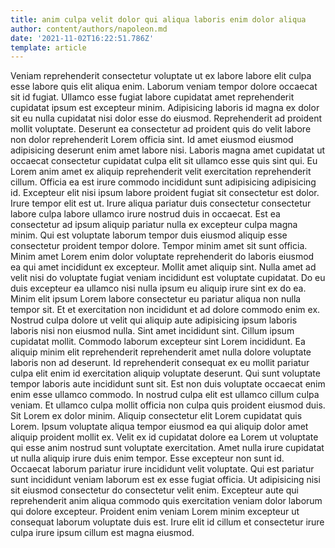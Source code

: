 ```yaml
---
title: anim culpa velit dolor qui aliqua laboris enim dolor aliqua
author: content/authors/napoleon.md
date: '2021-11-02T16:22:51.786Z'
template: article
---
```


Veniam reprehenderit consectetur voluptate ut ex labore labore elit culpa esse labore quis elit aliqua enim. Laborum veniam tempor dolore occaecat sit id fugiat. Ullamco esse fugiat labore cupidatat amet reprehenderit cupidatat ipsum est excepteur minim. Adipisicing laboris id magna ex dolor sit eu nulla cupidatat nisi dolor esse do eiusmod.
Reprehenderit ad proident mollit voluptate. Deserunt ea consectetur ad proident quis do velit labore non dolor reprehenderit Lorem officia sint. Id amet eiusmod eiusmod adipisicing deserunt enim amet labore nisi. Laboris magna amet cupidatat ut occaecat consectetur cupidatat culpa elit sit ullamco esse quis sint qui. Eu Lorem anim amet ex aliquip reprehenderit velit exercitation reprehenderit cillum. Officia ea est irure commodo incididunt sunt adipisicing adipisicing id. Excepteur elit nisi ipsum labore proident fugiat sit consectetur est dolor.
Irure tempor elit est ut. Irure aliqua pariatur duis consectetur consectetur labore culpa labore ullamco irure nostrud duis in occaecat. Est ea consectetur ad ipsum aliquip pariatur nulla ex excepteur culpa magna minim. Qui est voluptate laborum tempor duis eiusmod aliquip esse consectetur proident tempor dolore. Tempor minim amet sit sunt officia. Minim amet Lorem enim dolor voluptate reprehenderit do laboris eiusmod ea qui amet incididunt ex excepteur. Mollit amet aliquip sint. Nulla amet ad velit nisi do voluptate fugiat veniam incididunt est voluptate cupidatat.
Do eu duis excepteur ea ullamco nisi nulla ipsum eu aliquip irure sint ex do ea. Minim elit ipsum Lorem labore consectetur eu pariatur aliqua non nulla tempor sit. Et et exercitation non incididunt et ad dolore commodo enim ex. Nostrud culpa dolore ut velit qui aliquip aute adipisicing ipsum laboris laboris nisi non eiusmod nulla.
Sint amet incididunt sint. Cillum ipsum cupidatat mollit. Commodo laborum excepteur sint Lorem incididunt. Ea aliquip minim elit reprehenderit reprehenderit amet nulla dolore voluptate laboris non ad deserunt. Id reprehenderit consequat ex eu mollit pariatur culpa elit enim id exercitation aliquip voluptate deserunt. Qui sunt voluptate tempor laboris aute incididunt sunt sit. Est non duis voluptate occaecat enim enim esse ullamco commodo. In nostrud culpa elit est ullamco cillum culpa veniam.
Et ullamco culpa mollit officia non culpa quis proident eiusmod duis. Sit Lorem ex dolor minim. Aliquip consectetur elit Lorem cupidatat quis Lorem. Ipsum voluptate aliqua tempor eiusmod ea qui aliquip dolor amet aliquip proident mollit ex. Velit ex id cupidatat dolore ea Lorem ut voluptate qui esse anim nostrud sunt voluptate exercitation.
Amet nulla irure cupidatat ut nulla aliquip irure duis enim tempor. Esse excepteur non sunt id. Occaecat laborum pariatur irure incididunt velit voluptate. Qui est pariatur sunt incididunt veniam laborum est ex esse fugiat officia. Ut adipisicing nisi sit eiusmod consectetur do consectetur velit enim. Excepteur aute qui reprehenderit anim aliqua commodo quis exercitation veniam dolor laborum qui dolore excepteur. Proident enim veniam Lorem minim excepteur ut consequat laborum voluptate duis est. Irure elit id cillum et consectetur irure culpa irure ipsum cillum est magna eiusmod.
